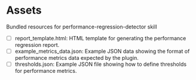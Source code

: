 # Assets

Bundled resources for performance-regression-detector skill

- [ ] report_template.html: HTML template for generating the performance regression report.
- [ ] example_metrics_data.json: Example JSON data showing the format of performance metrics data expected by the plugin.
- [ ] thresholds.json: Example JSON file showing how to define thresholds for performance metrics.
